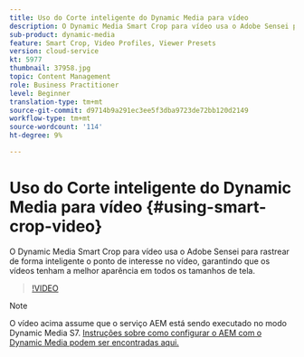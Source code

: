 ```yaml
---
title: Uso do Corte inteligente do Dynamic Media para vídeo
description: O Dynamic Media Smart Crop para vídeo usa o Adobe Sensei para rastrear de forma inteligente o ponto de interesse no vídeo, garantindo que os vídeos tenham a melhor aparência em todos os tamanhos de tela.
sub-product: dynamic-media
feature: Smart Crop, Video Profiles, Viewer Presets
version: cloud-service
kt: 5977
thumbnail: 37958.jpg
topic: Content Management
role: Business Practitioner
level: Beginner
translation-type: tm+mt
source-git-commit: d9714b9a291ec3ee5f3dba9723de72bb120d2149
workflow-type: tm+mt
source-wordcount: '114'
ht-degree: 9%

---
```



# Uso do Corte inteligente do Dynamic Media para vídeo {#using-smart-crop-video}

O Dynamic Media Smart Crop para vídeo usa o Adobe Sensei para rastrear de forma inteligente o ponto de interesse no vídeo, garantindo que os vídeos tenham a melhor aparência em todos os tamanhos de tela.

>[!VIDEO](https://video.tv.adobe.com/v/37958/?quality=12)

>[!NOTE]
>
>O vídeo acima assume que o serviço AEM está sendo executado no modo Dynamic Media S7. [Instruções sobre como configurar o AEM com o Dynamic Media podem ser encontradas aqui.](https://docs.adobe.com/content/help/pt-BR/experience-manager-cloud-service/assets/dynamicmedia/config-dm.html)

